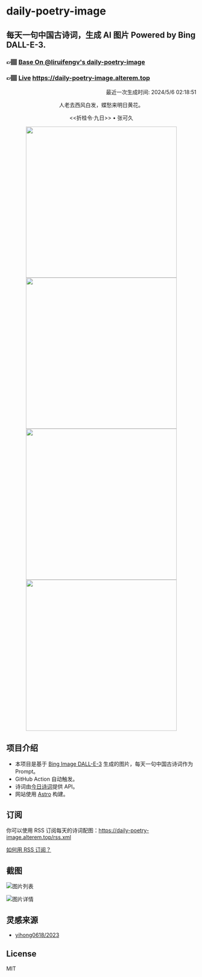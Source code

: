 
# daily-poetry-image

## 每天一句中国古诗词，生成 AI 图片 Powered by Bing DALL-E-3.

### 👉🏽 [Base On @liruifengv's daily-poetry-image](https://github.com/liruifengv/daily-poetry-image)

### 👉🏽 [Live](https://daily-poetry-image.alterem.top/) https://daily-poetry-image.alterem.top

<p align="right">
  最近一次生成时间: 2024/5/6 02:18:51
</p>
<p align="center">
人老去西风白发，蝶愁来明日黄花。
</p>
<p align="center">
<<折桂令·九日>> • 张可久
</p>
<p align="center">
<img src="https://tse1.mm.bing.net/th/id/OIG1.FuIi11cXC_ZYx30flxee" height="400" width="400" />
<img src="https://tse1.mm.bing.net/th/id/OIG1.FohknPb7bF6.zvsrpEZU" height="400" width="400" />
<img src="https://tse4.mm.bing.net/th/id/OIG1.xHnltKwLlq542PXrYunU" height="400" width="400" />
<img src="https://tse2.mm.bing.net/th/id/OIG1.onYFjyCdhhm7_1mx7TRk" height="400" width="400" />
</p>

## 项目介绍

-   本项目是基于 [Bing Image DALL-E-3](https://www.bing.com/images/create) 生成的图片，每天一句中国古诗词作为 Prompt。
-   GitHub Action 自动触发。
-   诗词由[今日诗词](https://www.jinrishici.com/)提供 API。
-   网站使用 [Astro](https://astro.build) 构建。

## 订阅

你可以使用 RSS 订阅每天的诗词配图：https://daily-poetry-image.alterem.top/rss.xml

[如何用 RSS 订阅？](https://zhuanlan.zhihu.com/p/55026716)

## 截图

![图片列表](./screenshots/Snipaste_2023-12-28_21-00-26.png)

![图片详情](./screenshots/Snipaste_2023-12-28_21-00-53.png)

## 灵感来源

-   [yihong0618/2023](https://github.com/yihong0618/2023)

## License

MIT
